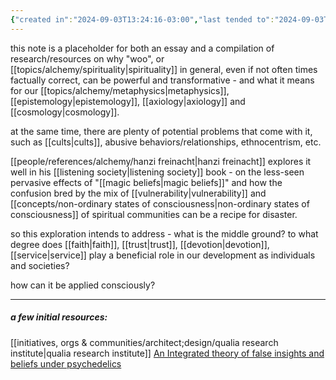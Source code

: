```yaml
---
{"created in":"2024-09-03T13:24:16-03:00","last tended to":"2024-09-03T13:48:00-03:00","tags":["alchemy","essay","placeholder","🌱"],"dg-publish":true,"permalink":"/writings/minimum-viable-woo/","dgPassFrontmatter":true,"created":"2024-09-03T13:24:16.832-03:00","updated":"2024-09-03T13:49:33.549-03:00"}
---
```


this note is a placeholder for both an essay and a compilation of research/resources on why "woo", or [[topics/alchemy/spirituality\|spirituality]] in general, even if not often times factually correct, can be powerful and transformative - and what it means for our [[topics/alchemy/metaphysics\|metaphysics]], [[epistemology\|epistemology]], [[axiology\|axiology]] and [[cosmology\|cosmology]].

at the same time, there are plenty of potential problems that come with it, such as [[cults\|cults]], abusive behaviors/relationships, ethnocentrism, etc.

[[people/references/alchemy/hanzi freinacht\|hanzi freinacht]] explores it well in his [[listening society\|listening society]] book - on the less-seen pervasive effects of "[[magic beliefs\|magic beliefs]]" and how the confusion bred by the mix of [[vulnerability\|vulnerability]] and [[concepts/non-ordinary states of consciousness\|non-ordinary states of consciousness]] of spiritual communities can be a recipe for disaster.

so this exploration intends to address - what is the middle ground? to what degree does [[faith\|faith]], [[trust\|trust]], [[devotion\|devotion]], [[service\|service]] play a beneficial role in our development as individuals and societies?

how can it be applied consciously?

---

##### a few initial resources:

[[initiatives, orgs & communities/architect;design/qualia research institute\|qualia research institute]]
[An Integrated theory of false insights and beliefs under psychedelics](https://www.nature.com/articles/s44271-024-00120-6)